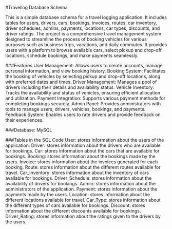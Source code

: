 #Travellog Database Schema

This is a simple database schema for a travel logging application. 
It includes tables for users, drivers, cars, bookings, invoices, routes, car inventory, driver schedules, admins, payments, locations, car types, discounts, and driver ratings.
The project is a comprehensive travel management system designed to streamline the process of booking vehicles for various purposes such as business trips, vacations, and daily commutes. 
It provides users with a platform to browse available cars, select pickup and drop-off locations, schedule bookings, and make payments seamlessly.

###Features
User Management: Allows users to create accounts, manage personal information, and view booking history.
Booking System: Facilitates the booking of vehicles by selecting pickup and drop-off locations, along with preferred dates and times.
Driver Management: Manages a pool of drivers including their details and availability status.
Vehicle Inventory: Tracks the availability and status of vehicles, ensuring efficient allocation and utilization.
Payment Integration: Supports various payment methods for completing bookings securely.
Admin Panel: Provides administrators with tools to manage users, drivers, vehicles, bookings, and payments.
Feedback System: Enables users to rate drivers and provide feedback on their experiences.

###Database: 
MySQL

###Tables in the SQL Code
User: stores information about the users of the application.
Driver: stores information about the drivers who are available for bookings.
Car: stores information about the cars that are available for bookings.
Booking: stores information about the bookings made by the users.
Invoice: stores information about the invoices generated for each booking.
Route: stores information about the different routes available for travel.
Car_Inventory: stores information about the inventory of cars available for bookings.
Driver_Schedule: stores information about the availability of drivers for bookings.
Admin: stores information about the administrators of the application.
Payment: stores information about the payments made by the users.
Location: stores information about the different locations available for travel.
Car_Type: stores information about the different types of cars available for bookings.
Discount: stores information about the different discounts available for bookings.
Driver_Rating: stores information about the ratings given to the drivers by the users.
